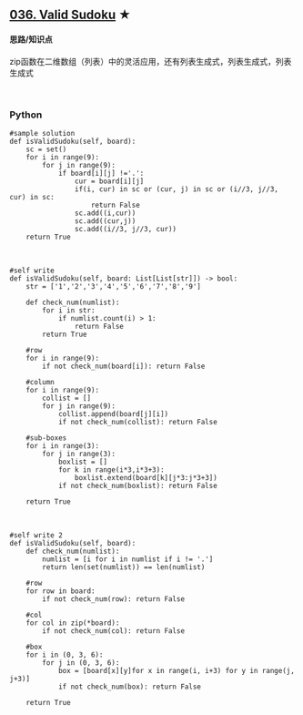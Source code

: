 ## [036. Valid Sudoku][1] ★
[1]: https://leetcode.com/problems/valid-sudoku/

    
#### 思路/知识点
zip函数在二维数组（列表）中的灵活应用，还有列表生成式，列表生成式，列表生成式


  <br />  
  
### Python
    #sample solution
    def isValidSudoku(self, board):
        sc = set()
        for i in range(9):
            for j in range(9):
                if board[i][j] !='.':
                    cur = board[i][j]
                    if(i, cur) in sc or (cur, j) in sc or (i//3, j//3, cur) in sc:
                        return False
                    sc.add((i,cur))
                    sc.add((cur,j))
                    sc.add((i//3, j//3, cur))
        return True 
        

  

  <br /> 

    #self write
    def isValidSudoku(self, board: List[List[str]]) -> bool:
        str = ['1','2','3','4','5','6','7','8','9']
        
        def check_num(numlist):            
            for i in str:
                if numlist.count(i) > 1:
                    return False
            return True
        
        #row
        for i in range(9):
            if not check_num(board[i]): return False
        
        #column
        for i in range(9):
            collist = []
            for j in range(9):
                collist.append(board[j][i])            
                if not check_num(collist): return False
                
        #sub-boxes
        for i in range(3):            
            for j in range(3):
                boxlist = []
                for k in range(i*3,i*3+3):
                    boxlist.extend(board[k][j*3:j*3+3])
                if not check_num(boxlist): return False
            
        return True
                

  <br /> 

    #self write 2 
    def isValidSudoku(self, board):
        def check_num(numlist):
            numlist = [i for i in numlist if i != '.']
            return len(set(numlist)) == len(numlist)
        
        #row
        for row in board:
            if not check_num(row): return False

        #col
        for col in zip(*board):
            if not check_num(col): return False

        #box
        for i in (0, 3, 6):
            for j in (0, 3, 6):
                box = [board[x][y]for x in range(i, i+3) for y in range(j, j+3)]
                if not check_num(box): return False        
        
        return True
